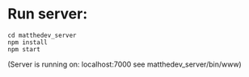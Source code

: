 # Run server:

```
cd matthedev_server
npm install
npm start
```

(Server is running on: localhost:7000 see matthedev_server/bin/www)
